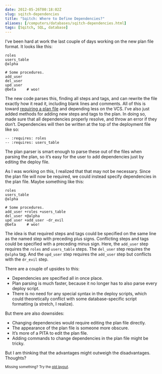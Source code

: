 ```yaml
--- 
date: 2012-05-26T00:18:02Z
slug: sqitch-dependencies
title: "Sqitch: Where to Define Dependencies?"
aliases: [/computers/databases/sqitch-dependencies.html]
tags: [Sqitch, SQL, database]
---
```


<p>I’ve been hard at work the last couple of days working on the new plan file format. It looks like this:</p>

<pre><code>roles
users_table
@alpha

# Some procedures.
add_user
del_user
upd_user
@beta     # woo!
</code></pre>

<p>The new code parses this, finding all steps and tags, and can rewrite the file exactly how it read it, including blank lines and comments. All of this is toward <a href="/computers/databases/sqitch-plan.html">requiring a plan file</a> and depending less on the VCS. I’ve also just added methods for adding new steps and tags to the plan. In doing so, made sure that all dependencies properly resolve, and throw an error if they don’t. Dependencies will then be written at the top of the deployment file like so:</p>

<pre><code>-- :requires: roles
-- :requires: users_table
</code></pre>

<p>The plan parser is smart enough to parse these out of the files when parsing the plan, so it’s easy for the user to add dependencies just by editing the deploy file.</p>

<p>As I was working on this, I realized that that may not be necessary. Since the plan file will now be required, we could instead specify dependencies in the plan file. Maybe something like this:</p>

<pre><code>roles
users_table
@alpha

# Some procedures.
add_user +roles +users_table
del_user +@alpha
upd_user +add_user -dr_evil
@beta     # woo!
</code></pre>

<p>The idea is that required steps and tags could be specified on the same line as the named step with preceding plus signs. Conflicting steps and tags could be specified with a preceding minus sign. Here, the <code>add_user</code> step requires the <code>roles</code> and <code>users_table</code> steps. The <code>del_user</code> step requires the <code>@alpha</code> tag. And the <code>upd_user</code> step requires the <code>add_user</code> step but conflicts with the <code>dr_evil</code> step.</p>

<p>There are a couple of upsides to this:</p>

<ul>
<li>Dependencies are specified all in once place.</li>
<li>Plan parsing is much faster, because it no longer has to also parse every deploy script.</li>
<li>There is no need for any special syntax in the deploy scripts, which could theoretically conflict with some database-specific script formatting (a stretch, I realize).</li>
</ul>


<p>But there are also downsides:</p>

<ul>
<li>Changing dependencies would require editing the plan file directly.</li>
<li>The appearance of the plan file is someone more obscure.</li>
<li>It’s more of a PITA to edit the plan file.</li>
<li>Adding commands to change dependencies in the plan file might be tricky.</li>
</ul>


<p>But I am thinking that the advantages might outweigh the disadvantages. Thoughts?</p>

<p class="past"><small>Missing something? Try the <a rel="nofollow" href="http://past.justatheory.com/computers/databases/sqitch-dependencies.html">old layout</a>.</small></p>



